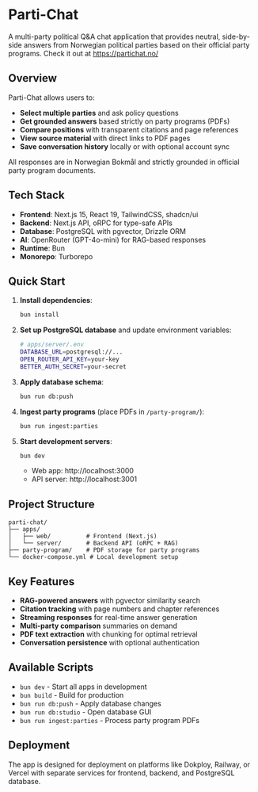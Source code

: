# Parti-Chat

A multi-party political Q&A chat application that provides neutral, side-by-side answers from Norwegian political parties based on their official party programs. Check it out at https://partichat.no/

## Overview

Parti-Chat allows users to:
- **Select multiple parties** and ask policy questions
- **Get grounded answers** based strictly on party programs (PDFs) 
- **Compare positions** with transparent citations and page references
- **View source material** with direct links to PDF pages
- **Save conversation history** locally or with optional account sync

All responses are in Norwegian Bokmål and strictly grounded in official party program documents.

## Tech Stack

- **Frontend**: Next.js 15, React 19, TailwindCSS, shadcn/ui
- **Backend**: Next.js API, oRPC for type-safe APIs
- **Database**: PostgreSQL with pgvector, Drizzle ORM
- **AI**: OpenRouter (GPT-4o-mini) for RAG-based responses
- **Runtime**: Bun
- **Monorepo**: Turborepo

## Quick Start

1. **Install dependencies**:
   ```bash
   bun install
   ```

2. **Set up PostgreSQL database** and update environment variables:
   ```bash
   # apps/server/.env
   DATABASE_URL=postgresql://...
   OPEN_ROUTER_API_KEY=your-key
   BETTER_AUTH_SECRET=your-secret
   ```

3. **Apply database schema**:
   ```bash
   bun run db:push
   ```

4. **Ingest party programs** (place PDFs in `/party-program/`):
   ```bash
   bun run ingest:parties
   ```

5. **Start development servers**:
   ```bash
   bun dev
   ```

   - Web app: http://localhost:3000
   - API server: http://localhost:3001

## Project Structure

```
parti-chat/
├── apps/
│   ├── web/          # Frontend (Next.js)
│   └── server/       # Backend API (oRPC + RAG)
├── party-program/    # PDF storage for party programs
└── docker-compose.yml # Local development setup
```

## Key Features

- **RAG-powered answers** with pgvector similarity search
- **Citation tracking** with page numbers and chapter references
- **Streaming responses** for real-time answer generation  
- **Multi-party comparison** summaries on demand
- **PDF text extraction** with chunking for optimal retrieval
- **Conversation persistence** with optional authentication

## Available Scripts

- `bun dev` - Start all apps in development
- `bun build` - Build for production
- `bun run db:push` - Apply database changes
- `bun run db:studio` - Open database GUI
- `bun run ingest:parties` - Process party program PDFs

## Deployment
The app is designed for deployment on platforms like Dokploy, Railway, or Vercel with separate services for frontend, backend, and PostgreSQL database.
